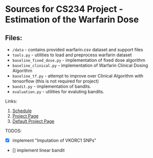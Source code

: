 # Sources for CS234 Project - Estimation of the Warfarin Dose

## Files:

- `/data` - contains provided warfarin.csv dataset and support files
- `tools.py` - utilities to load and preprocess warfarin dataset
- `baseline_fixed_dose.py` - implementation of fixed dose algorithm
- `baseline_clinical.py` - implementation of Warfarin Clinical Dosing Algorithm
- `baseline_tf.py` - attempt to improve over Clinical Algorithm with tensorflow (this is not required for project)
- `bandit.py` - implementation of bandits.
- `evaluation.py` - utilities for evaluting bandits.

Links:
  1. [Schedule](https://docs.google.com/document/d/1vIYf-HFQKeuH0-SNvdXx2ylfTErejZMM8p4-wouhuYw/edit?ts=5c69e320)
  2. [Project Page](http://web.stanford.edu/class/cs234/project.html)
  3. [Default Project Page](http://web.stanford.edu/class/cs234/default_project/index.html)


TODOS:
- [X] implement "Imputation of VKORC1 SNPs"
- [] implement linear bandit